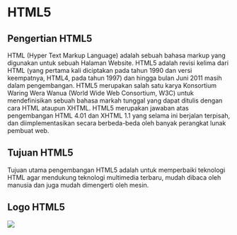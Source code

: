 # HTML5
## Pengertian HTML5

HTML (Hyper Text Markup Language) adalah sebuah bahasa markup yang digunakan untuk sebuah Halaman Website. HTML5 adalah revisi kelima dari HTML (yang pertama kali diciptakan pada tahun 1990 dan versi keempatnya, HTML4, pada tahun 1997) dan hingga bulan Juni 2011 masih dalam pengembangan. HTML5 merupakan salah satu karya Konsortium Waring Wera Wanua (World Wide Web Consortium, W3C) untuk mendefinisikan sebuah bahasa markah tunggal yang dapat ditulis dengan cara HTML ataupun XHTML. HTML5 merupakan jawaban atas pengembangan HTML 4.01 dan XHTML 1.1 yang selama ini berjalan terpisah, dan diimplementasikan secara berbeda-beda oleh banyak perangkat lunak pembuat web.


## Tujuan HTML5 

Tujuan utama pengembangan HTML5 adalah untuk memperbaiki teknologi HTML agar mendukung teknologi multimedia terbaru, mudah dibaca oleh manusia dan juga mudah dimengerti oleh mesin.

## Logo HTML5 
<img src="https://imgur.com/OAtWBah">
